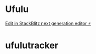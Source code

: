 # Ufulu

[Edit in StackBlitz next generation editor ⚡️](https://stackblitz.com/~/github.com/Michealleverton/Ufulu)
# ufulutracker
